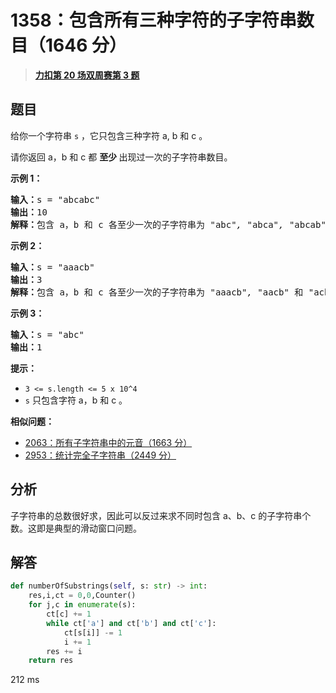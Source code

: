 # 1358：包含所有三种字符的子字符串数目（1646 分）


> <u>**[力扣第 20 场双周赛第 3 题](https://leetcode.cn/problems/number-of-substrings-containing-all-three-characters/)**</u>

## 题目

<p>给你一个字符串 <code>s</code> ，它只包含三种字符 a, b 和 c 。</p>

<p>请你返回 a，b 和 c 都 <strong>至少 </strong>出现过一次的子字符串数目。</p>



<p><strong>示例 1：</strong></p>

<pre><strong>输入：</strong>s = &quot;abcabc&quot;
<strong>输出：</strong>10
<strong>解释：</strong>包含 a，b 和 c 各至少一次的子字符串为<em> &quot;</em>abc<em>&quot;, &quot;</em>abca<em>&quot;, &quot;</em>abcab<em>&quot;, &quot;</em>abcabc<em>&quot;, &quot;</em>bca<em>&quot;, &quot;</em>bcab<em>&quot;, &quot;</em>bcabc<em>&quot;, &quot;</em>cab<em>&quot;, &quot;</em>cabc<em>&quot; </em>和<em> &quot;</em>abc<em>&quot; </em>(<strong>相同</strong><strong>字符串算多次</strong>)<em>。</em>
</pre>

<p><strong>示例 2：</strong></p>

<pre><strong>输入：</strong>s = &quot;aaacb&quot;
<strong>输出：</strong>3
<strong>解释：</strong>包含 a，b 和 c 各至少一次的子字符串为<em> &quot;</em>aaacb<em>&quot;, &quot;</em>aacb<em>&quot; </em>和<em> &quot;</em>acb<em>&quot; 。</em>
</pre>

<p><strong>示例 3：</strong></p>

<pre><strong>输入：</strong>s = &quot;abc&quot;
<strong>输出：</strong>1
</pre>



<p><strong>提示：</strong></p>

<ul>
<li><code>3 &lt;= s.length &lt;= 5 x 10^4</code></li>
<li><code>s</code> 只包含字符 a，b 和 c 。</li>
</ul>


**相似问题：**
- [2063：所有子字符串中的元音（1663 分）](/leetcode/2063)
- [2953：统计完全子字符串（2449 分）](/leetcode/2953)


## 分析

子字符串的总数很好求，因此可以反过来求不同时包含 a、b、c 的子字符串个数。这即是典型的滑动窗口问题。

## 解答


```python
def numberOfSubstrings(self, s: str) -> int:
	res,i,ct = 0,0,Counter()
	for j,c in enumerate(s):
		ct[c] += 1
		while ct['a'] and ct['b'] and ct['c']:
			ct[s[i]] -= 1
			i += 1
		res += i
	return res
```
212 ms
